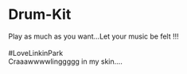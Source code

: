 # Drum-Kit
Play as much as you want...Let your music be felt !!!
<br><br>
#LoveLinkinPark
<br>
Craaawwwwlinggggg in my skin....
